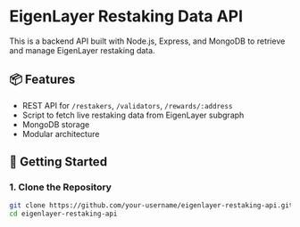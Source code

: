 # EigenLayer Restaking Data API

This is a backend API built with Node.js, Express, and MongoDB to retrieve and manage EigenLayer restaking data.

## 📦 Features

- REST API for `/restakers`, `/validators`, `/rewards/:address`
- Script to fetch live restaking data from EigenLayer subgraph
- MongoDB storage
- Modular architecture

## 🚀 Getting Started

### 1. Clone the Repository

```bash
git clone https://github.com/your-username/eigenlayer-restaking-api.git
cd eigenlayer-restaking-api
```
